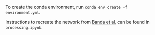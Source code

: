 To create the conda environment, run `conda env create -f environment.yml`.

Instructions to recreate the network from [Banda et al.](https://github.com/thepanacealab/covid18_twitter) can be found in `processing.ipynb`.
